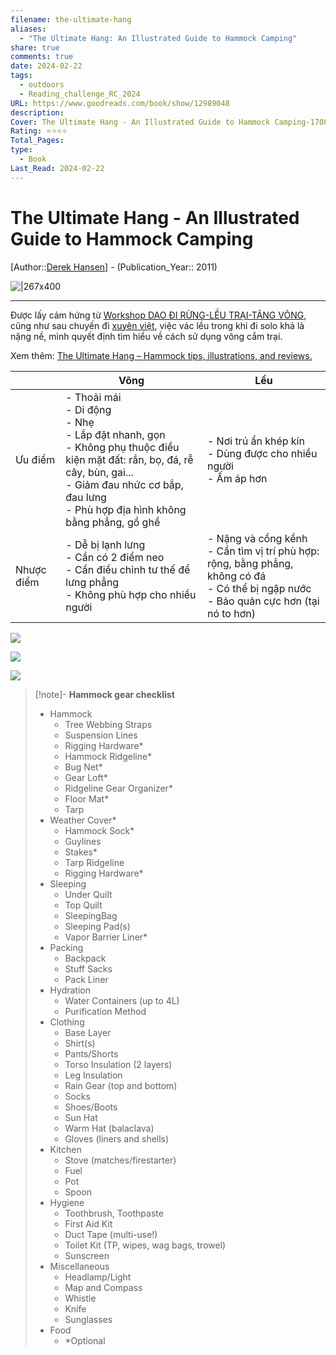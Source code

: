```yaml
---
filename: the-ultimate-hang
aliases:
  - "The Ultimate Hang: An Illustrated Guide to Hammock Camping"
share: true
comments: true
date: 2024-02-22
tags:
  - outdoors
  - Reading_challenge_RC_2024
URL: https://www.goodreads.com/book/show/12989048
description: 
Cover: The Ultimate Hang - An Illustrated Guide to Hammock Camping-1708487161822.jpeg
Rating: ⭐⭐⭐⭐
Total_Pages: 
type:
  - Book
Last_Read: 2024-02-22
---
```

# The Ultimate Hang - An Illustrated Guide to Hammock Camping  
[Author::[Derek Hansen](Derek%20Hansen.md)] - (Publication_Year:: 2011)  
  
![|267x400](https://i.imgur.com/rD1Aip1.png)  
  
---  
  
Được lấy cảm hứng từ [ Workshop DAO ĐI RỪNG-LỀU TRẠI-TĂNG VÕNG](./worksho-dao-di-rung-leu-trai-tang-vong.md), cũng như sau chuyến đi [xuyên việt](./xuyen-viet-2023.md), việc vác lều trong khi đi solo khá là nặng nề, mình quyết định tìm hiểu về cách sử dụng võng cắm trại.  
  
Xem thêm: [The Ultimate Hang – Hammock tips, illustrations, and reviews.](https://theultimatehang.com/)  
  
|  | Võng | Lều |  
| ---- | ---- | ---- |  
| Ưu điểm | - Thoải mái<br>- Di động<br>- Nhẹ<br>- Lắp đặt nhanh, gọn<br>- Không phụ thuộc điều kiện mặt đất: rắn, bọ, đá, rễ cây, bùn, gai...<br>- Giảm đau nhức cơ bắp, đau lưng<br>- Phù hợp địa hình không bằng phẳng, gồ ghề | - Nơi trú ẩn khép kín<br>- Dùng được cho nhiều người<br>- Ấm áp hơn |  
| Nhược điểm | - Dễ bị lạnh lưng<br>- Cần có 2 điểm neo<br>- Cần điều chỉnh tư thế để lưng phẳng<br>- Không phù hợp cho nhiều người | - Nặng và cồng kềnh<br>- Cần tìm vị trí phù hợp: rộng, bằng phẳng, không có đá<br>- Có thể bị ngập nước<br>- Bảo quản cực hơn (tại nó to hơn)  |  
  
![](https://i.imgur.com/1vLZQ0c.png)  
  
![](https://i.imgur.com/kPt8QKs.png)  
  
  
![](https://i.imgur.com/FVv5eEE.png)  
  
  
> [!note]- **Hammock gear checklist**  
> - Hammock  
> 	- Tree Webbing Straps  
> 	- Suspension Lines  
> 	- Rigging Hardware*  
> 	- Hammock Ridgeline*  
> 	- Bug Net*  
> 	- Gear Loft*  
> 	- Ridgeline Gear Organizer*  
> 	- Floor Mat*  
> 	- Tarp  
> - Weather Cover*  
> 	- Hammock Sock*  
> 	- Guylines  
> 	- Stakes*  
> 	- Tarp Ridgeline  
> 	- Rigging Hardware*  
> - Sleeping  
> 	- Under Quilt  
> 	- Top Quilt  
> 	- SleepingBag  
> 	- Sleeping Pad(s)  
> 	- Vapor Barrier Liner*  
> - Packing  
> 	- Backpack  
> 	- Stuff Sacks  
> 	- Pack Liner  
> - Hydration  
> 	- Water Containers (up to 4L)  
> 	- Purification Method  
> - Clothing  
> 	- Base Layer  
> 	- Shirt(s)  
> 	- Pants/Shorts  
> 	- Torso Insulation (2 layers)  
> 	- Leg Insulation  
> 	- Rain Gear (top and bottom)  
> 	- Socks  
> 	- Shoes/Boots  
> 	- Sun Hat  
> 	- Warm Hat (balaclava)  
> 	- Gloves (liners and shells)  
> - Kitchen  
> 	- Stove (matches/firestarter)  
> 	- Fuel  
> 	- Pot  
> 	- Spoon  
> - Hygiene  
> 	- Toothbrush, Toothpaste  
> 	- First Aid Kit  
> 	- Duct Tape (multi-use!)  
> 	- Toilet Kit (TP, wipes, wag bags, trowel)  
> 	- Sunscreen  
> - Miscellaneous  
> 	- Headlamp/Light  
> 	- Map and Compass  
> 	- Whistle  
> 	- Knife  
> 	- Sunglasses  
> - Food  
> 	- *Optional